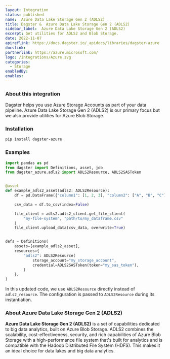 ```yaml
---
layout: Integration
status: published
name:  Azure Data Lake Storage Gen 2 (ADLS2)
title: Dagster &  Azure Data Lake Storage Gen 2 (ADLS2)
sidebar_label:  Azure Data Lake Storage Gen 2 (ADLS2)
excerpt: Get utilities for ADLS2 and Blob Storage.
date: 2022-11-07
apireflink: https://docs.dagster.io/_apidocs/libraries/dagster-azure
docslink: 
partnerlink: https://azure.microsoft.com/
logo: /integrations/Azure.svg
categories:
  - Storage
enabledBy:
enables:
---
```


### About this integration

Dagster helps you use Azure Storage Accounts as part of your data pipeline. Azure Data Lake Storage Gen 2 (ADLS2) is our primary focus but we also provide utilities for Azure Blob Storage.

### Installation

```bash
pip install dagster-azure
```

### Examples

```python
import pandas as pd
from dagster import Definitions, asset, job
from dagster_azure.adls2 import ADLS2Resource, ADLS2SASToken


@asset
def example_adls2_asset(adls2: ADLS2Resource):
    df = pd.DataFrame({"column1": [1, 2, 3], "column2": ["A", "B", "C"]})

    csv_data = df.to_csv(index=False)

    file_client = adls2.adls2_client.get_file_client(
        "my-file-system", "path/to/my_dataframe.csv"
    )
    file_client.upload_data(csv_data, overwrite=True)


defs = Definitions(
    assets=[example_adls2_asset],
    resources={
        "adls2": ADLS2Resource(
            storage_account="my_storage_account",
            credential=ADLS2SASToken(token="my_sas_token"),
        )
    },
)
```

In this updated code, we use `ADLS2Resource` directly instead of `adls2_resource`. The configuration is passed to `ADLS2Resource` during its instantiation.

### About Azure Data Lake Storage Gen 2 (ADLS2)

**Azure Data Lake Storage Gen 2 (ADLS2)** is a set of capabilities dedicated to big data analytics, built on Azure Blob Storage. ADLS2 combines the scalability, cost-effectiveness, security, and rich capabilities of Azure Blob Storage with a high-performance file system that's built for analytics and is compatible with the Hadoop Distributed File System (HDFS). This makes it an ideal choice for data lakes and big data analytics.
